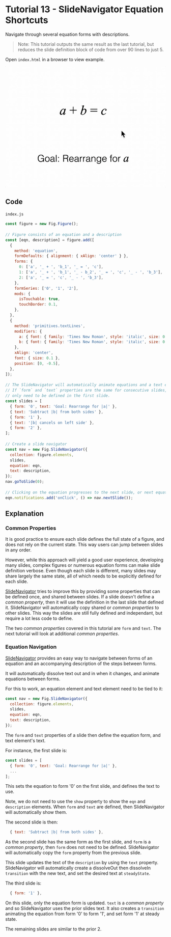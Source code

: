 # Tutorial 13 - SlideNavigator Equation Shortcuts

Navigate through several equation forms with descriptions.

>Note: This tutorial outputs the same result as the last tutorial, but reduces the slide definition block of code from over 90 lines to just 5.

Open `index.html` in a browser to view example.

![](example.gif)

## Code
`index.js`
```js
const figure = new Fig.Figure();

// Figure consists of an equation and a description
const [eqn, description] = figure.add([
  {
    method: 'equation',
    formDefaults: { alignment: { xAlign: 'center' } },
    forms: {
      0: ['a', '_ + ', 'b_1', '_ = ', 'c'],
      1: ['a', '_ + ', 'b_1', '_ - b_2', '_ = ', 'c', '_ - ', 'b_3'],
      2: ['a', '_ = ', 'c', '_ - ', 'b_3'],
    },
    formSeries: ['0', '1', '2'],
    mods: {
      isTouchable: true,
      touchBorder: 0.1,
    },
  },
  {
    method: 'primitives.textLines',
    modifiers: {
      a: { font: { family: 'Times New Roman', style: 'italic', size: 0.12 } },
      b: { font: { family: 'Times New Roman', style: 'italic', size: 0.12 } },
    },
    xAlign: 'center',
    font: { size: 0.1 },
    position: [0, -0.5],
  },
]);

// The SlideNavigator will automatically animate equations and a text element.
// If `form` and `text` properties are the same for consecutive slides, they
// only need to be defined in the first slide.
const slides = [
  { form: '0', text: 'Goal: Rearrange for |a|' },
  { text: 'Subtract |b| from both sides' },
  { form: '1' },
  { text: '|b| cancels on left side' },
  { form: '2' },
];

// Create a slide navigator
const nav = new Fig.SlideNavigator({
  collection: figure.elements,
  slides,
  equation: eqn,
  text: description,
});
nav.goToSlide(0);

// Clicking on the equation progresses to the next slide, or next equation form
eqn.notifications.add('onClick', () => nav.nextSlide());


```

## Explanation

### Common Properties
It is good practice to ensure each slide defines the full state of a figure, and does not rely on the current state. This way users can jump between slides in any order.

However, while this approach will yield a good user experience, developing many slides, complex figures or numerous equation forms can make slide definition verbose. Even though each slide is different, many slides may share largely the same state, all of which needs to be explicitly defined for each slide.

[SlideNavigator](https://airladon.github.io/FigureOne/api/#slidenavigator) tries to improve this by providing some properties that can be defined once, and shared between slides. If a slide doesn't define a *common property*, then it will use the definition in the last slide that defined it. SlideNavigator will automatically copy shared or *common properties* to other slides. This way the slides are still fully defined and independant, but require a lot less code to define. 

The two *common properties* covered in this tutorial are `form` and `text`. The next tutorial will look at additional *common properties*.

### Equation Navigation

[SlideNavigator](https://airladon.github.io/FigureOne/api/#slidenavigator) provides an easy way to navigate between forms of an equation and an accompanying description of the steps between forms.

It will automatically dissolve text out and in when it changes, and animate equations between forms.

For this to work, an equation element and text element need to be tied to it:

```js
const nav = new Fig.SlideNavigator({
  collection: figure.elements,
  slides,
  equation: eqn,
  text: description,
});
```

The `form` and `text` properties of a slide then define the equation form, and text element's text.

For instance, the first slide is:

```js
const slides = [
  { form: '0', text: 'Goal: Rearrange for |a|' },
  ...
];
```

This sets the equation to form '0' on the first slide, and defines the text to use.

Note, we do not need to use the `show` property to show the `eqn` and `description` elements. When `form` and `text` are defined, then SlideNavigator will automatically show them.

The second slide is then:
```js
  { text: 'Subtract |b| from both sides' },
```

As the second slide has the same form as the first slide, and `form` is a *common property*, then `form` does not need to be defined. SlideNavigator will automatically copy the `form` property from the previous slide.

This slide updates the text of the `description` by using the `text` property. SlideNavigator will automatically create a dissolveOut then dissolveIn `transition` with the new text, and set the desired text at `steadyState`.

The third slide is:
```js
  { form: '1' },
```

On this slide, only the equation form is updated. `text` is a *common property* and so SlideNavigator uses the prior slides text. It also creates a `transition` animating the equation from form '0' to form '1', and set form '1' at steady state.

The remaining slides are similar to the prior 2.

